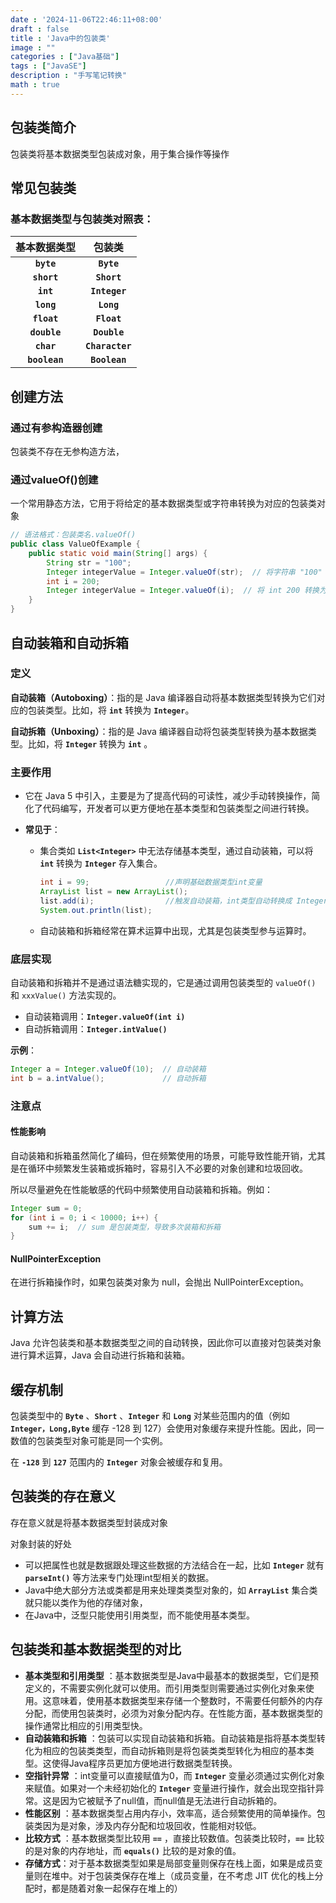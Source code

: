```yaml
---
date : '2024-11-06T22:46:11+08:00'
draft : false
title : 'Java中的包装类'
image : ""
categories : ["Java基础"]
tags : ["JavaSE"]
description : "手写笔记转换"
math : true
---
```


## 包装类简介

包装类将基本数据类型包装成对象，用于集合操作等操作

## 常见包装类

### 基本数据类型与包装类对照表：

| 基本数据类型  |     包装类      |
| :-----------: | :-------------: |
|  **`byte`**   |   **`Byte`**    |
|  **`short`**  |   **`Short`**   |
|   **`int`**   |  **`Integer`**  |
|  **`long`**   |   **`Long`**    |
|  **`float`**  |   **`Float`**   |
| **`double`**  |  **`Double`**   |
|  **`char`**   | **`Character`** |
| **`boolean`** |  **`Boolean`**  |



## 创建方法

### 通过有参构造器创建

包装类不存在无参构造方法，

### 通过valueOf()创建

一个常用静态方法，它用于将给定的基本数据类型或字符串转换为对应的包装类对象

```java
// 语法格式：包装类名.valueOf()
public class ValueOfExample {
    public static void main(String[] args) {
        String str = "100";
        Integer integerValue = Integer.valueOf(str);  // 将字符串 "100" 转换为 Integer
        int i = 200;
        Integer integerValue = Integer.valueOf(i);  // 将 int 200 转换为 Integer
    }
}

```

## 自动装箱和自动拆箱

### 定义

**自动装箱（Autoboxing）**：指的是 Java 编译器自动将基本数据类型转换为它们对应的包装类型。比如，将 **`int`** 转换为 **`Integer`**。

**自动拆箱（Unboxing）**：指的是 Java 编译器自动将包装类型转换为基本数据类型。比如，将 **`Integer`** 转换为 **`int`** 。

### 主要作用

- 它在 Java 5 中引入，主要是为了提高代码的可读性，减少手动转换操作，简化了代码编写，开发者可以更方便地在基本类型和包装类型之间进行转换。

- **常见于**：

  - 集合类如 **`List<Integer>`** 中无法存储基本类型，通过自动装箱，可以将 **`int`** 转换为 **`Integer`** 存入集合。

    ```java
    int i = 99;                 //声明基础数据类型int变量
    ArrayList list = new ArrayList();
    list.add(i);                //触发自动装箱，int类型自动转换成 Integer 
    System.out.println(list);
    ```


  - 自动装箱和拆箱经常在算术运算中出现，尤其是包装类型参与运算时。


### 底层实现

自动装箱和拆箱并不是通过语法糖实现的，它是通过调用包装类型的 `valueOf()` 和 `xxxValue()` 方法实现的。

- 自动装箱调用：**`Integer.valueOf(int i)`**
- 自动拆箱调用：**`Integer.intValue()`**

**示例**：

```java
Integer a = Integer.valueOf(10);  // 自动装箱
int b = a.intValue();             // 自动拆箱
```

### 注意点

#### 性能影响

自动装箱和拆箱虽然简化了编码，但在频繁使用的场景，可能导致性能开销，尤其是在循环中频繁发生装箱或拆箱时，容易引入不必要的对象创建和垃圾回收。

所以尽量避免在性能敏感的代码中频繁使用自动装箱和拆箱。例如：

```java
Integer sum = 0;
for (int i = 0; i < 10000; i++) {
    sum += i;  // sum 是包装类型，导致多次装箱和拆箱
}
```

#### NullPointerException

在进行拆箱操作时，如果包装类对象为 null，会抛出 NullPointerException。

## 计算方法

Java 允许包装类和基本数据类型之间的自动转换，因此你可以直接对包装类对象进行算术运算，Java 会自动进行拆箱和装箱。

## 缓存机制

包装类型中的 **`Byte`** 、**`Short`** 、**`Integer`** 和 **`Long`** 对某些范围内的值（例如 **`Integer，Long,Byte`** 缓存 -128 到 127）会使用对象缓存来提升性能。因此，同一数值的包装类型对象可能是同一个实例。

在 **`-128`** 到 **`127`** 范围内的 **`Integer`** 对象会被缓存和复用。

## 包装类的存在意义

存在意义就是将基本数据类型封装成对象

对象封装的好处

- 可以把属性也就是数据跟处理这些数据的方法结合在一起，比如 **`Integer`** 就有 **`parseInt()`** 等方法来专门处理int型相关的数据。
- Java中绝大部分方法或类都是用来处理类类型对象的，如 **`ArrayList`** 集合类就只能以类作为他的存储对象，
- 在Java中，泛型只能使用引用类型，而不能使用基本类型。

## 包装类和基本数据类型的对比

- **基本类型和引用类型** ：基本数据类型是Java中最基本的数据类型，它们是预定义的，不需要实例化就可以使用。而引用类型则需要通过实例化对象来使用。这意味着，使用基本数据类型来存储一个整数时，不需要任何额外的内存分配，而使用包装类时，必须为对象分配内存。在性能方面，基本数据类型的操作通常比相应的引用类型快。
- **自动装箱和拆箱** ：包装可以实现自动装箱和拆箱。自动装箱是指将基本类型转化为相应的包装类类型，而自动拆箱则是将包装类类型转化为相应的基本类型。这使得Java程序员更加方便地进行数据类型转换。
- **空指针异常** ：int变量可以直接赋值为0，而 **`Integer`** 变量必须通过实例化对象来赋值。如果对一个未经初始化的 **`Integer`** 变量进行操作，就会出现空指针异常。这是因为它被赋予了null值，而null值是无法进行自动拆箱的。
- **性能区别** ：基本数据类型占用内存小，效率高，适合频繁使用的简单操作。包装类因为是对象，涉及内存分配和垃圾回收，性能相对较低。
- **比较方式** ：基本数据类型比较用 **`==`** ，直接比较数值。包装类比较时，**`==`** 比较的是对象的内存地址，而 **`equals()`** 比较的是对象的值。
- **存储方式**：对于基本数据类型如果是局部变量则保存在栈上面，如果是成员变量则在堆中。对于包装类保存在堆上（成员变量，在不考虑 JIT 优化的栈上分配时，都是随着对象一起保存在堆上的）